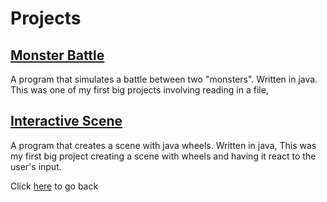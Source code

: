 # Projects

## [Monster Battle](https://github.com/SJGriffin21/MonsterBattleProject)
A program that simulates a battle between two "monsters".
Written in java.
This was one of my first big projects involving reading in a file,

## [Interactive Scene](https://github.com/SJGriffin21/InteractiveScene)
A program that creates a scene with java wheels.
Written in java,
This was my first big project creating a scene with wheels and having it react to the user's input.


Click [here](https://sjgriffin21.github.io/) to go back
